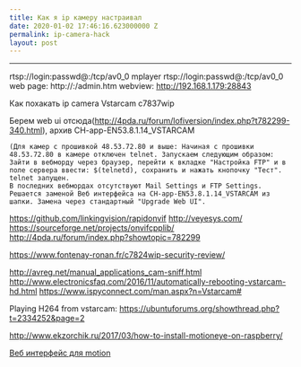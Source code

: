 ```yaml
---
title: Как я ip камеру настраивал
date: 2020-01-02 17:46:16.623000000 Z
permalink: ip-camera-hack
layout: post
---
```


---

rtsp://login:passwd@<ip>:<port>/tcp/av0_0
mplayer rtsp://login:passwd@<ip>:<port>/tcp/av0_0
web page: http://<ip>:<port>/admin.htm
webview: http://192.168.1.179:28843

Как похакать ip camera Vstarcam c7837wip

Берем web ui отсюда(http://4pda.ru/forum/lofiversion/index.php?t782299-340.html), архив CH-app-EN53.8.1.14_VSTARCAM

	(Для камер с прошивкой 48.53.72.80 и выше: Начиная с прошивки 48.53.72.80 в камере отключен telnet. Запускаем следующим образом: Зайти в вебморду через браузер, перейти к вкладке "Настройка FTP" и в поле сервера ввести: $(telnetd), сохранить и нажать кнопочку "Тест". telnet запущен.
	В последних вебмордах отсутствуют Mail Settings и FTP Settings. Решается заменой Веб интерфейса на CH-app-EN53.8.1.14_VSTARCAM из шапки. Замена через стандартный "Upgrade Web UI".


https://github.com/linkingvision/rapidonvif
http://veyesys.com/
https://sourceforge.net/projects/onvifcpplib/
http://4pda.ru/forum/index.php?showtopic=782299

https://www.fontenay-ronan.fr/c7824wip-security-review/

http://avreg.net/manual_applications_cam-sniff.html
http://www.electronicsfaq.com/2016/11/automatically-rebooting-vstarcam-hd.html
https://www.ispyconnect.com/man.aspx?n=Vstarcam#

Playing H264 from vstarcam:
https://ubuntuforums.org/showthread.php?t=2334252&page=2

http://www.ekzorchik.ru/2017/03/how-to-install-motioneye-on-raspberry/



[Веб интерфейс для motion](https://github.com/ccrisan/motioneye/wiki/Install-On-Ubuntu)
